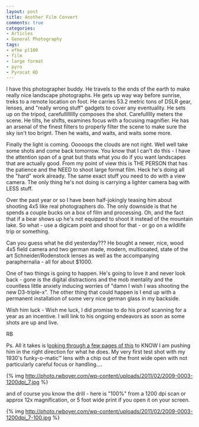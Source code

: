 ```yaml
---
layout: post
title: Another Film Convert
comments: true
categories:
- Articles
- General Photography
tags:
- efke pl100
- film
- large format
- pyro
- Pyrocat HD
---
```

I have this photographer buddy. He travels to the ends of the earth to make really nice landscape photographs. He gets up way way before sunrise, treks to a remote location on foot. He carries 53.2 metric tons of DSLR gear, lenses, and "really wrong stuff" gadgets to cover any eventuality. He sets up on the tripod, carefullllllllly composes the shot. Carefullllly meters the scene. He tilts, he shifts, examines focus with a focusing magnifier. He has an arsenal of the finest filters to properly filter the scene to make sure the sky isn't too brignt. Then he waits, and waits, and waits some more.

Finally the light is coming. Ooooops the clouds are not right. Well well take some shots and come back tomorrow. You know that I can't do this - I have the attention span of a gnat but thats what you do if you want landscapes that are actually good. From my point of view this is THE PERSON that has the patience and the NEED to shoot large format film. Heck he's doing all the "hard" work already. The same exact stuff you need to do with a view camera. The only thing he's not doing is carrying a lighter camera bag with LESS stuff.

Over the past year or so I have been half-jokingly teasing him about shooting 4x5 like real photographers do. The only downside is that he spends a couple bucks on a box of film and processing. Oh, and the fact that if a bear shows up he's not equipped to shoot it instead of the mountain lake. So what - use a digicam point and shoot for that - or go on a wildlife trip or something.

Can you guess what he did yesterday??? He bought a newer, nice, wood 4x5 field camera and two german made, modern, multicoated, state of the art Schneider/Rodenstock lenses as well as the accompanying paraphernalia - all for about $1000.

One of two things is going to happen. He's going to love it and never look back - gone is the digital distractions and the mob mentality and the countless little anxiety inducing worries of "damn I wish I was shooting the new D3-triple-x". The other thing that could happen is I end up with a permanent installation of some very nice german glass in my backside.

Wish him luck - Wish me luck, I did promise to do his proof scanning for a year as an incentive. I will link to his ongoing endeavors as soon as some shots are up and live.

RB

Ps. All it takes is l<a href="http://www.flickr.com/search/?q=4x5+velvia&amp;m=&amp;s=int">ooking through a few pages of this</a> to KNOW I am pushing him in the right direction for what he does. My very first test shot with my 1930's funky-o-matic™ lens with a chip out of the front wide open with not particularly careful focus or handling....

{% img http://photo.rwboyer.com/wp-content/uploads/2011/02/2009-0003-1200dpi_7.jpg %}

and of course you know the drill - here is "100%" from a 1200 dpi scan or approx 12x magnification, or 5 foot wide print if you open it on your screen.

{% img http://photo.rwboyer.com/wp-content/uploads/2011/02/2009-0003-1200dpi_7-100.jpg %} 